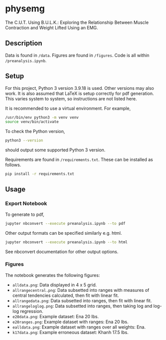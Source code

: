# physemg
The C.U.T. Using B.U.L.K.: Exploring the Relationship Between Muscle
Contraction and Weight Lifted Using an EMG.

## Description
Data is found in `/data`. Figures are found in `/figures`. Code is all within
`/preanalysis.ipynb`.

## Setup
For this project, Python 3 version 3.9.18 is used. Other versions may also
work. It is also assumed that LaTeX is setup correctly for pdf generation. This
varies system to system, so instructions are not listed here.

It is recommended to use a virtual environment. For example,
```sh
/usr/bin/env python3 -m venv venv
source venv/bin/activate
```

To check the Python version,
```sh
python3 --version
```
should output some supported Python 3 version.

Requirements are found in `/requirements.txt`. These can be installed as
follows.
```sh
pip install -r requirements.txt
```

## Usage

### Export Notebook
To generate to pdf,
```sh
jupyter nbconvert --execute preanalysis.ipynb --to pdf  
```

Other output formats can be specified similarly e.g. html.
```sh
jupyter nbconvert --execute preanalysis.ipynb --to html  
```

See nbconvert documentation for other output options.

### Figures
The notebook generates the following figures:
- `alldata.png`: Data displayed in 4 x 5 grid.
- `allrangecentral.png`: Data subsetted into ranges with measures of central
  tendencies calculated, then fit with linear fit.
- `allrangedata.png`: Data subsetted into ranges, then fit with linear fit.
- `allrangeloglog.png`: Data subsetted into ranges, then taking log and log-log
  regression.
- `e20data.png`: Example dataset: Ena 20 lbs.
- `e20ranges.png`: Example dataset with ranges: Ena 20 lbs.
- `ealldata.png`: Example dataset with ranges over all weights: Ena.
- `k17data.png`: Example erroneous dataset: Khanh 17.5 lbs.
